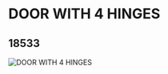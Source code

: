 # DOOR WITH 4 HINGES
## 18533
![DOOR WITH 4 HINGES](https://lc-www-live-s.legocdn.com/media/bricks/5/2/6097282.jpg)